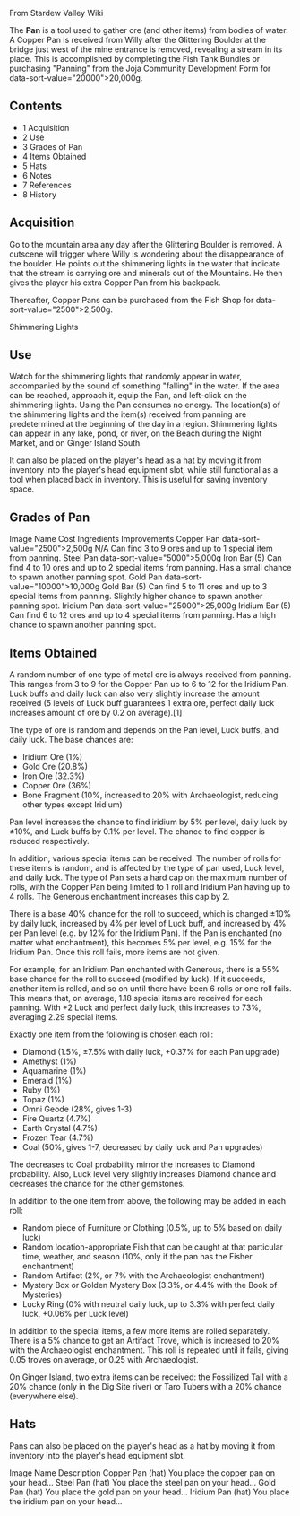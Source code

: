 From Stardew Valley Wiki

The **Pan** is a tool used to gather ore (and other items) from bodies of water. A Copper Pan is received from Willy after the Glittering Boulder at the bridge just west of the mine entrance is removed, revealing a stream in its place. This is accomplished by completing the Fish Tank Bundles or purchasing "Panning" from the Joja Community Development Form for data-sort-value="20000"&gt;20,000g.

## Contents

- 1 Acquisition
- 2 Use
- 3 Grades of Pan
- 4 Items Obtained
- 5 Hats
- 6 Notes
- 7 References
- 8 History

## Acquisition

Go to the mountain area any day after the Glittering Boulder is removed. A cutscene will trigger where Willy is wondering about the disappearance of the boulder. He points out the shimmering lights in the water that indicate that the stream is carrying ore and minerals out of the Mountains. He then gives the player his extra Copper Pan from his backpack.

Thereafter, Copper Pans can be purchased from the Fish Shop for data-sort-value="2500"&gt;2,500g.

Shimmering Lights

## Use

Watch for the shimmering lights that randomly appear in water, accompanied by the sound of something "falling" in the water. If the area can be reached, approach it, equip the Pan, and left-click on the shimmering lights. Using the Pan consumes no energy. The location(s) of the shimmering lights and the item(s) received from panning are predetermined at the beginning of the day in a region. Shimmering lights can appear in any lake, pond, or river, on the Beach during the Night Market, and on Ginger Island South.

It can also be placed on the player's head as a hat by moving it from inventory into the player's head equipment slot, while still functional as a tool when placed back in inventory. This is useful for saving inventory space.

## Grades of Pan

Image Name Cost Ingredients Improvements Copper Pan data-sort-value="2500"&gt;2,500g N/A Can find 3 to 9 ores and up to 1 special item from panning. Steel Pan data-sort-value="5000"&gt;5,000g Iron Bar (5) Can find 4 to 10 ores and up to 2 special items from panning. Has a small chance to spawn another panning spot. Gold Pan data-sort-value="10000"&gt;10,000g Gold Bar (5) Can find 5 to 11 ores and up to 3 special items from panning. Slightly higher chance to spawn another panning spot. Iridium Pan data-sort-value="25000"&gt;25,000g Iridium Bar (5) Can find 6 to 12 ores and up to 4 special items from panning. Has a high chance to spawn another panning spot.

## Items Obtained

A random number of one type of metal ore is always received from panning. This ranges from 3 to 9 for the Copper Pan up to 6 to 12 for the Iridium Pan. Luck buffs and daily luck can also very slightly increase the amount received (5 levels of Luck buff guarantees 1 extra ore, perfect daily luck increases amount of ore by 0.2 on average).\[1]

The type of ore is random and depends on the Pan level, Luck buffs, and daily luck. The base chances are:

- Iridium Ore (1%)
- Gold Ore (20.8%)
- Iron Ore (32.3%)
- Copper Ore (36%)
- Bone Fragment (10%, increased to 20% with Archaeologist, reducing other types except Iridium)

Pan level increases the chance to find iridium by 5% per level, daily luck by ±10%, and Luck buffs by 0.1% per level. The chance to find copper is reduced respectively.

In addition, various special items can be received. The number of rolls for these items is random, and is affected by the type of pan used, Luck level, and daily luck. The type of Pan sets a hard cap on the maximum number of rolls, with the Copper Pan being limited to 1 roll and Iridium Pan having up to 4 rolls. The Generous enchantment increases this cap by 2.

There is a base 40% chance for the roll to succeed, which is changed ±10% by daily luck, increased by 4% per level of Luck buff, and increased by 4% per Pan level (e.g. by 12% for the Iridium Pan). If the Pan is enchanted (no matter what enchantment), this becomes 5% per level, e.g. 15% for the Iridium Pan. Once this roll fails, more items are not given.

For example, for an Iridium Pan enchanted with Generous, there is a 55% base chance for the roll to succeed (modified by luck). If it succeeds, another item is rolled, and so on until there have been 6 rolls or one roll fails. This means that, on average, 1.18 special items are received for each panning. With +2 Luck and perfect daily luck, this increases to 73%, averaging 2.29 special items.

Exactly one item from the following is chosen each roll:

- Diamond (1.5%, ±7.5% with daily luck, +0.37% for each Pan upgrade)
- Amethyst (1%)
- Aquamarine (1%)
- Emerald (1%)
- Ruby (1%)
- Topaz (1%)
- Omni Geode (28%, gives 1-3)
- Fire Quartz (4.7%)
- Earth Crystal (4.7%)
- Frozen Tear (4.7%)
- Coal (50%, gives 1-7, decreased by daily luck and Pan upgrades)

The decreases to Coal probability mirror the increases to Diamond probability. Also, Luck level very slightly increases Diamond chance and decreases the chance for the other gemstones.

In addition to the one item from above, the following may be added in each roll:

- Random piece of Furniture or Clothing (0.5%, up to 5% based on daily luck)
- Random location-appropriate Fish that can be caught at that particular time, weather, and season (10%, only if the pan has the Fisher enchantment)
- Random Artifact (2%, or 7% with the Archaeologist enchantment)
- Mystery Box or Golden Mystery Box (3.3%, or 4.4% with the Book of Mysteries)
- Lucky Ring (0% with neutral daily luck, up to 3.3% with perfect daily luck, +0.06% per Luck level)

In addition to the special items, a few more items are rolled separately. There is a 5% chance to get an Artifact Trove, which is increased to 20% with the Archaeologist enchantment. This roll is repeated until it fails, giving 0.05 troves on average, or 0.25 with Archaeologist.

On Ginger Island, two extra items can be received: the Fossilized Tail with a 20% chance (only in the Dig Site river) or Taro Tubers with a 20% chance (everywhere else).

## Hats

Pans can also be placed on the player's head as a hat by moving it from inventory into the player's head equipment slot.

Image Name Description Copper Pan (hat) You place the copper pan on your head... Steel Pan (hat) You place the steel pan on your head... Gold Pan (hat) You place the gold pan on your head... Iridium Pan (hat) You place the iridium pan on your head...